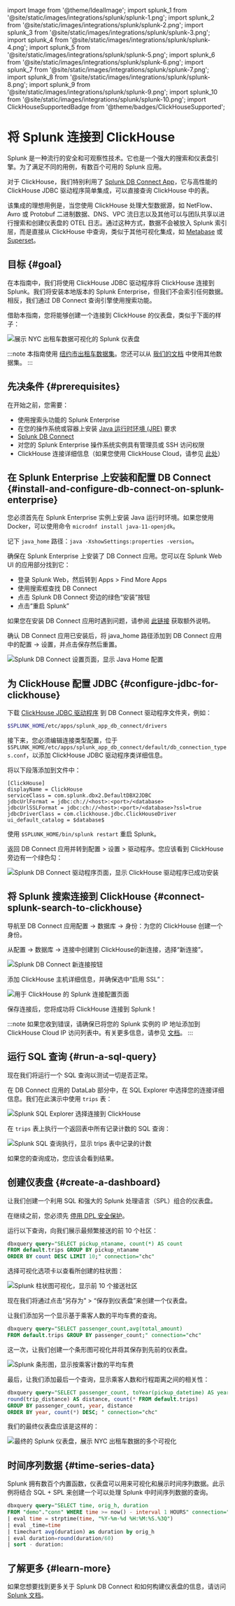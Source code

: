 import Image from '@theme/IdealImage';
import splunk_1 from '@site/static/images/integrations/splunk/splunk-1.png';
import splunk_2 from '@site/static/images/integrations/splunk/splunk-2.png';
import splunk_3 from '@site/static/images/integrations/splunk/splunk-3.png';
import splunk_4 from '@site/static/images/integrations/splunk/splunk-4.png';
import splunk_5 from '@site/static/images/integrations/splunk/splunk-5.png';
import splunk_6 from '@site/static/images/integrations/splunk/splunk-6.png';
import splunk_7 from '@site/static/images/integrations/splunk/splunk-7.png';
import splunk_8 from '@site/static/images/integrations/splunk/splunk-8.png';
import splunk_9 from '@site/static/images/integrations/splunk/splunk-9.png';
import splunk_10 from '@site/static/images/integrations/splunk/splunk-10.png';
import ClickHouseSupportedBadge from '@theme/badges/ClickHouseSupported';

# 将 Splunk 连接到 ClickHouse

<ClickHouseSupportedBadge/>

Splunk 是一种流行的安全和可观察性技术。它也是一个强大的搜索和仪表盘引擎。为了满足不同的用例，有数百个可用的 Splunk 应用。

对于 ClickHouse，我们特别利用了 [Splunk DB Connect App](https://splunkbase.splunk.com/app/2686)，它与高性能的 ClickHouse JDBC 驱动程序简单集成，可以直接查询 ClickHouse 中的表。

该集成的理想用例是，当您使用 ClickHouse 处理大型数据源，如 NetFlow、Avro 或 Protobuf 二进制数据、DNS、VPC 流日志以及其他可以与团队共享以进行搜索和创建仪表盘的 OTEL 日志。通过这种方式，数据不会被放入 Splunk 索引层，而是直接从 ClickHouse 中查询，类似于其他可视化集成，如 [Metabase](https://www.metabase.com/) 或 [Superset](https://superset.apache.org/)。

## 目标​ {#goal}

在本指南中，我们将使用 ClickHouse JDBC 驱动程序将 ClickHouse 连接到 Splunk。我们将安装本地版本的 Splunk Enterprise，但我们不会索引任何数据。相反，我们通过 DB Connect 查询引擎使用搜索功能。

借助本指南，您将能够创建一个连接到 ClickHouse 的仪表盘，类似于下面的样子：

<Image img={splunk_1} size="lg" border alt="展示 NYC 出租车数据可视化的 Splunk 仪表盘" />

:::note
本指南使用 [纽约市出租车数据集](/getting-started/example-datasets/nyc-taxi)。您还可以从 [我们的文档](http://localhost:3000/docs/getting-started/example-datasets) 中使用其他数据集。
:::

## 先决条件 {#prerequisites}

在开始之前，您需要：
- 使用搜索头功能的 Splunk Enterprise
- 在您的操作系统或容器上安装 [Java 运行时环境 (JRE)](https://docs.splunk.com/Documentation/DBX/3.16.0/DeployDBX/Prerequisites) 要求
- [Splunk DB Connect](https://splunkbase.splunk.com/app/2686)
- 对您的 Splunk Enterprise 操作系统实例具有管理员或 SSH 访问权限
- ClickHouse 连接详细信息（如果您使用 ClickHouse Cloud，请参见 [此处](/integrations/metabase#1-gather-your-connection-details)）

## 在 Splunk Enterprise 上安装和配置 DB Connect {#install-and-configure-db-connect-on-splunk-enterprise}

您必须首先在 Splunk Enterprise 实例上安装 Java 运行时环境。如果您使用 Docker，可以使用命令 `microdnf install java-11-openjdk`。

记下 `java_home` 路径：`java -XshowSettings:properties -version`。

确保在 Splunk Enterprise 上安装了 DB Connect 应用。您可以在 Splunk Web UI 的应用部分找到它：
- 登录 Splunk Web，然后转到 Apps > Find More Apps
- 使用搜索框查找 DB Connect
- 点击 Splunk DB Connect 旁边的绿色“安装”按钮
- 点击“重启 Splunk”

如果您在安装 DB Connect 应用时遇到问题，请参阅 [此链接](https://splunkbase.splunk.com/app/2686) 获取额外说明。

确认 DB Connect 应用已安装后，将 java_home 路径添加到 DB Connect 应用中的配置 -> 设置，并点击保存然后重置。

<Image img={splunk_2} size="md" border alt="Splunk DB Connect 设置页面，显示 Java Home 配置" />

## 为 ClickHouse 配置 JDBC {#configure-jdbc-for-clickhouse}

下载 [ClickHouse JDBC 驱动程序](https://github.com/ClickHouse/clickhouse-java) 到 DB Connect 驱动程序文件夹，例如：

```bash
$SPLUNK_HOME/etc/apps/splunk_app_db_connect/drivers
```

接下来，您必须编辑连接类型配置，位于 `$SPLUNK_HOME/etc/apps/splunk_app_db_connect/default/db_connection_types.conf`，以添加 ClickHouse JDBC 驱动程序类详细信息。

将以下段落添加到文件中：

```text
[ClickHouse]
displayName = ClickHouse
serviceClass = com.splunk.dbx2.DefaultDBX2JDBC
jdbcUrlFormat = jdbc:ch://<host>:<port>/<database>
jdbcUrlSSLFormat = jdbc:ch://<host>:<port>/<database>?ssl=true
jdbcDriverClass = com.clickhouse.jdbc.ClickHouseDriver
ui_default_catalog = $database$
```

使用 `$SPLUNK_HOME/bin/splunk restart` 重启 Splunk。

返回 DB Connect 应用并转到配置 > 设置 > 驱动程序。您应该看到 ClickHouse 旁边有一个绿色勾：

<Image img={splunk_3} size="lg" border alt="Splunk DB Connect 驱动程序页面，显示 ClickHouse 驱动程序已成功安装" />

## 将 Splunk 搜索连接到 ClickHouse {#connect-splunk-search-to-clickhouse}

导航至 DB Connect 应用配置 -> 数据库 -> 身份：为您的 ClickHouse 创建一个身份。

从配置 -> 数据库 -> 连接中创建到 ClickHouse的新连接，选择“新连接”。

<Image img={splunk_4} size="sm" border alt="Splunk DB Connect 新连接按钮" />

<br />

添加 ClickHouse 主机详细信息，并确保选中“启用 SSL”：

<Image img={splunk_5} size="md" border alt="用于 ClickHouse 的 Splunk 连接配置页面" />

保存连接后，您将成功将 ClickHouse 连接到 Splunk！

:::note
如果您收到错误，请确保已将您的 Splunk 实例的 IP 地址添加到 ClickHouse Cloud IP 访问列表中。有关更多信息，请参见 [文档](/cloud/security/setting-ip-filters)。
:::

## 运行 SQL 查询 {#run-a-sql-query}

现在我们将运行一个 SQL 查询以测试一切是否正常。

在 DB Connect 应用的 DataLab 部分中，在 SQL Explorer 中选择您的连接详细信息。我们在此演示中使用 `trips` 表：

<Image img={splunk_6} size="md" border alt="Splunk SQL Explorer 选择连接到 ClickHouse" />

在 `trips` 表上执行一个返回表中所有记录计数的 SQL 查询：

<Image img={splunk_7} size="md" border alt="Splunk SQL 查询执行，显示 trips 表中记录的计数" />

如果您的查询成功，您应该会看到结果。

## 创建仪表盘 {#create-a-dashboard}

让我们创建一个利用 SQL 和强大的 Splunk 处理语言（SPL）组合的仪表盘。

在继续之前，您必须先 [停用 DPL 安全保护](https://docs.splunk.com/Documentation/Splunk/9.2.1/Security/SPLsafeguards?ref=hk#Deactivate_SPL_safeguards)。

运行以下查询，向我们展示最频繁接送的前 10 个社区：

```sql
dbxquery query="SELECT pickup_ntaname, count(*) AS count
FROM default.trips GROUP BY pickup_ntaname
ORDER BY count DESC LIMIT 10;" connection="chc"
```

选择可视化选项卡以查看所创建的柱状图：

<Image img={splunk_8} size="lg" border alt="Splunk 柱状图可视化，显示前 10 个接送社区" />

现在我们将通过点击“另存为” > “保存到仪表盘”来创建一个仪表盘。

让我们添加另一个显示基于乘客人数的平均车费的查询。

```sql
dbxquery query="SELECT passenger_count,avg(total_amount)
FROM default.trips GROUP BY passenger_count;" connection="chc"
```

这一次，让我们创建一个条形图可视化并将其保存到先前的仪表盘。

<Image img={splunk_9} size="lg" border alt="Splunk 条形图，显示按乘客计数的平均车费" />

最后，让我们添加最后一个查询，显示乘客人数和行程距离之间的相关性：

```sql
dbxquery query="SELECT passenger_count, toYear(pickup_datetime) AS year,
round(trip_distance) AS distance, count(* FROM default.trips)
GROUP BY passenger_count, year, distance
ORDER BY year, count(*) DESC; " connection="chc"
```

我们的最终仪表盘应该是这样的：

<Image img={splunk_10} size="lg" border alt="最终的 Splunk 仪表盘，展示 NYC 出租车数据的多个可视化" />

## 时间序列数据 {#time-series-data}

Splunk 拥有数百个内置函数，仪表盘可以用来可视化和展示时间序列数据。此示例将结合 SQL + SPL 来创建一个可以处理 Splunk 中时间序列数据的查询。

```sql
dbxquery query="SELECT time, orig_h, duration
FROM "demo"."conn" WHERE time >= now() - interval 1 HOURS" connection="chc"
| eval time = strptime(time, "%Y-%m-%d %H:%M:%S.%3Q")
| eval _time=time
| timechart avg(duration) as duration by orig_h
| eval duration=round(duration/60)
| sort - duration:
```

## 了解更多 {#learn-more}

如果您想要找到更多关于 Splunk DB Connect 和如何构建仪表盘的信息，请访问 [Splunk 文档](https://docs.splunk.com/Documentation)。
